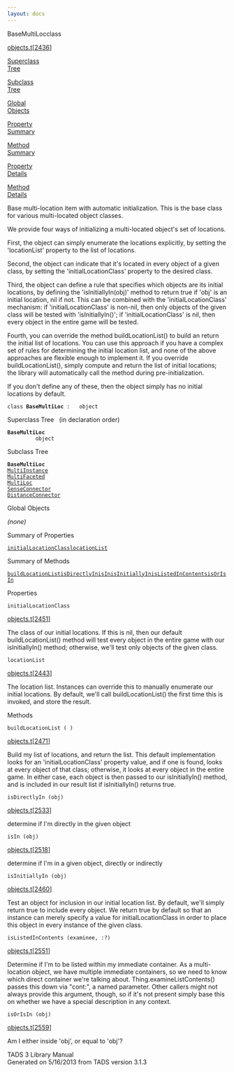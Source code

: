 ```yaml
---
layout: docs
---
```

<span class="title">BaseMultiLoc</span><span class="type">class</span>

[objects.t](../file/objects.t.html)\[[2436](../source/objects.t.html#2436)\]

[Superclass  
Tree](#_SuperClassTree_)

[Subclass  
Tree](#_SubClassTree_)

[Global  
Objects](#_ObjectSummary_)

[Property  
Summary](#_PropSummary_)

[Method  
Summary](#_MethodSummary_)

[Property  
Details](#_Properties_)

[Method  
Details](#_Methods_)

<div class="fdesc">

Base multi-location item with automatic initialization. This is the base
class for various multi-located object classes.

We provide four ways of initializing a multi-located object's set of
locations.

First, the object can simply enumerate the locations explicitly, by
setting the 'locationList' property to the list of locations.

Second, the object can indicate that it's located in every object of a
given class, by setting the 'initialLocationClass' property to the
desired class.

Third, the object can define a rule that specifies which objects are its
initial locations, by defining the 'isInitiallyIn(obj)' method to return
true if 'obj' is an initial location, nil if not. This can be combined
with the 'initialLocationClass' mechanism: if 'initialLocationClass' is
non-nil, then only objects of the given class will be tested with
'isInitiallyIn()'; if 'initialLocationClass' is nil, then every object
in the entire game will be tested.

Fourth, you can override the method buildLocationList() to build an
return the initial list of locations. You can use this approach if you
have a complex set of rules for determining the initial location list,
and none of the above approaches are flexible enough to implement it. If
you override buildLocationList(), simply compute and return the list of
initial locations; the library will automatically call the method during
pre-initialization.

If you don't define any of these, then the object simply has no initial
locations by default.

`class `**`BaseMultiLoc`**` :   object`

</div>

<span id="_SuperClassTree_"></span>

<div class="mjhd">

<span class="hdln">Superclass Tree</span>   (in declaration order)

</div>

**`BaseMultiLoc`**  
`         object`  
<span id="_SubClassTree_"></span>

<div class="mjhd">

<span class="hdln">Subclass Tree</span>  

</div>

**`BaseMultiLoc`**  
[`MultiInstance`](../object/MultiInstance.html)  
[`MultiFaceted`](../object/MultiFaceted.html)  
[`MultiLoc`](../object/MultiLoc.html)  
[`SenseConnector`](../object/SenseConnector.html)  
[`DistanceConnector`](../object/DistanceConnector.html)  
<span id="_ObjectSummary_"></span>

<div class="mjhd">

<span class="hdln">Global Objects</span>  

</div>

*(none)* <span id="_PropSummary_"></span>

<div class="mjhd">

<span class="hdln">Summary of Properties</span>  

</div>

[`initialLocationClass`](#initialLocationClass)[`locationList`](#locationList)

<span id="_MethodSummary_"></span>

<div class="mjhd">

<span class="hdln">Summary of Methods</span>  

</div>

[`buildLocationList`](#buildLocationList)[`isDirectlyIn`](#isDirectlyIn)[`isIn`](#isIn)[`isInitiallyIn`](#isInitiallyIn)[`isListedInContents`](#isListedInContents)[`isOrIsIn`](#isOrIsIn)

<span id="_Properties_"></span>

<div class="mjhd">

<span class="hdln">Properties</span>  

</div>

<span id="initialLocationClass"></span>

`initialLocationClass`

[objects.t](../file/objects.t.html)\[[2451](../source/objects.t.html#2451)\]

<div class="desc">

The class of our initial locations. If this is nil, then our default
buildLocationList() method will test every object in the entire game
with our isInitiallyIn() method; otherwise, we'll test only objects of
the given class.

</div>

<span id="locationList"></span>

`locationList`

[objects.t](../file/objects.t.html)\[[2443](../source/objects.t.html#2443)\]

<div class="desc">

The location list. Instances can override this to manually enumerate our
initial locations. By default, we'll call buildLocationList() the first
time this is invoked, and store the result.

</div>

<span id="_Methods_"></span>

<div class="mjhd">

<span class="hdln">Methods</span>  

</div>

<span id="buildLocationList"></span>

`buildLocationList ( )`

[objects.t](../file/objects.t.html)\[[2471](../source/objects.t.html#2471)\]

<div class="desc">

Build my list of locations, and return the list. This default
implementation looks for an 'initialLocationClass' property value, and
if one is found, looks at every object of that class; otherwise, it
looks at every object in the entire game. In either case, each object is
then passed to our isInitiallyIn() method, and is included in our result
list if isInitiallyIn() returns true.

</div>

<span id="isDirectlyIn"></span>

`isDirectlyIn (obj)`

[objects.t](../file/objects.t.html)\[[2533](../source/objects.t.html#2533)\]

<div class="desc">

determine if I'm directly in the given object

</div>

<span id="isIn"></span>

`isIn (obj)`

[objects.t](../file/objects.t.html)\[[2518](../source/objects.t.html#2518)\]

<div class="desc">

determine if I'm in a given object, directly or indirectly

</div>

<span id="isInitiallyIn"></span>

`isInitiallyIn (obj)`

[objects.t](../file/objects.t.html)\[[2460](../source/objects.t.html#2460)\]

<div class="desc">

Test an object for inclusion in our initial location list. By default,
we'll simply return true to include every object. We return true by
default so that an instance can merely specify a value for
initialLocationClass in order to place this object in every instance of
the given class.

</div>

<span id="isListedInContents"></span>

`isListedInContents (examinee, :?)`

[objects.t](../file/objects.t.html)\[[2551](../source/objects.t.html#2551)\]

<div class="desc">

Determine if I'm to be listed within my immediate container. As a
multi-location object, we have multiple immediate containers, so we need
to know which direct container we're talking about.
Thing.examineListContents() passes this down via "cont:", a named
parameter. Other callers might not always provide this argument, though,
so if it's not present simply base this on whether we have a special
description in any context.

</div>

<span id="isOrIsIn"></span>

`isOrIsIn (obj)`

[objects.t](../file/objects.t.html)\[[2559](../source/objects.t.html#2559)\]

<div class="desc">

Am I either inside 'obj', or equal to 'obj'?

</div>

<div class="ftr">

TADS 3 Library Manual  
Generated on 5/16/2013 from TADS version 3.1.3

</div>
